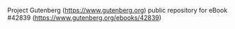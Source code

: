 Project Gutenberg (https://www.gutenberg.org) public repository for eBook #42839 (https://www.gutenberg.org/ebooks/42839)
